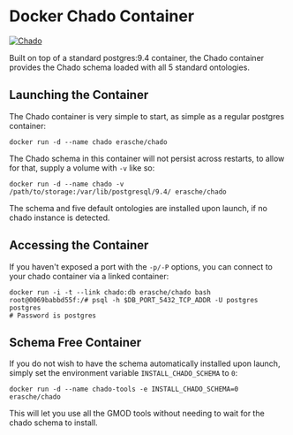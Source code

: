 # Docker Chado Container

[![Chado](http://dockeri.co/image/erasche/chado)](https://registry.hub.docker.com/u/erasche/chado/)

Built on top of a standard postgres:9.4 container, the Chado container provides
the Chado schema loaded with all 5 standard ontologies.

## Launching the Container

The Chado container is very simple to start, as simple as a regular postgres
container:

```console
docker run -d --name chado erasche/chado
```

The Chado schema in this container will not persist across restarts, to allow
for that, supply a volume with `-v` like so:

```console
docker run -d --name chado -v /path/to/storage:/var/lib/postgresql/9.4/ erasche/chado
```

The schema and five default ontologies are installed upon launch, if no chado
instance is detected.

## Accessing the Container

If you haven't exposed a port with the `-p/-P` options, you can connect to your chado container via a linked container:

```console
docker run -i -t --link chado:db erasche/chado bash
root@0069babbd55f:/# psql -h $DB_PORT_5432_TCP_ADDR -U postgres postgres
# Password is postgres
```

## Schema Free Container

If you do not wish to have the schema automatically installed upon launch,
simply set the environment variable `INSTALL_CHADO_SCHEMA` to `0`:

```console
docker run -d --name chado-tools -e INSTALL_CHADO_SCHEMA=0 erasche/chado
```

This will let you use all the GMOD tools without needing to wait for the chado
schema to install.
